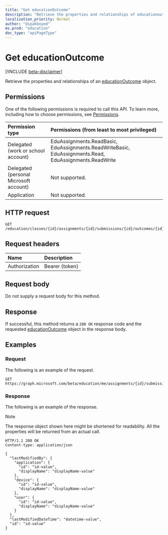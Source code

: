 ```yaml
---
title: "Get educationOutcome"
description: "Retrieve the properties and relationships of educationoutcome object."
localization_priority: Normal
author: "dipakboyed"
ms.prod: "education"
doc_type: "apiPageType"
---
```


# Get educationOutcome

[!INCLUDE [beta-disclaimer](../../includes/beta-disclaimer.md)]

Retrieve the properties and relationships of an [educationOutcome](../resources/educationoutcome.md) object.

## Permissions

One of the following permissions is required to call this API. To learn more, including how to choose permissions, see [Permissions](/graph/permissions-reference).

| Permission type                        | Permissions (from least to most privileged) |
|:---------------------------------------|:--------------------------------------------|
| Delegated (work or school account)     | EduAssignments.ReadBasic, EduAssignments.ReadWriteBasic, EduAssignments.Read, EduAssignments.ReadWrite |
| Delegated (personal Microsoft account) | Not supported. |
| Application                            | Not supported. |

## HTTP request

<!-- { "blockType": "ignored" } -->

```http
GET /education/classes/{id}/assignments/{id}/submissions/{id}/outcomes/{id}
```

## Request headers

| Name      |Description|
|:----------|:----------|
| Authorization | Bearer {token} |

## Request body

Do not supply a request body for this method.

## Response

If successful, this method returns a `200 OK` response code and the requested [educationOutcome](../resources/educationoutcome.md) object in the response body.

## Examples

### Request

The following is an example of the request.
<!-- {
  "blockType": "request",
  "name": "get_educationoutcome"
}-->

```http
GET https://graph.microsoft.com/beta/education/me/assignments/{id}/submissions/{id}/outcomes/{id}
```

### Response

The following is an example of the response.

> [!NOTE]
> The response object shown here might be shortened for readability. All the properties will be returned from an actual call.

<!-- {
  "blockType": "response",
  "truncated": true,
  "@odata.type": "microsoft.graph.educationOutcome"
} -->

```http
HTTP/1.1 200 OK
Content-type: application/json

{
  "lastModifiedBy": {
    "application": {
      "id": "id-value",
      "displayName": "displayName-value"
    },
    "device": {
      "id": "id-value",
      "displayName": "displayName-value"
    },
    "user": {
      "id": "id-value",
      "displayName": "displayName-value"
    }
  },
  "lastModifiedDateTime": "datetime-value",
  "id": "id-value"
}
```

<!-- uuid: 16cd6b66-4b1a-43a1-adaf-3a886856ed98
2019-02-04 14:57:30 UTC -->
<!-- {
  "type": "#page.annotation",
  "description": "Get educationOutcome",
  "keywords": "",
  "section": "documentation",
  "tocPath": ""
}-->